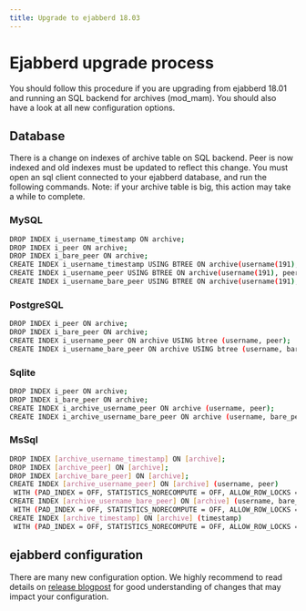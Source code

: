 ```yaml
---
title: Upgrade to ejabberd 18.03
---
```


# Ejabberd upgrade process

You should follow this procedure if you are upgrading from ejabberd 18.01
and running an SQL backend for archives (mod_mam).
You should also have a look at all new configuration options.

## Database

There is a change on indexes of archive table on SQL backend.
Peer is now indexed and old indexes must be updated to reflect this change.
You must open an sql client connected to your ejabberd database, and run the
following commands.
Note: if your archive table is big, this action may take a while to complete.

### MySQL
```bash
DROP INDEX i_username_timestamp ON archive;
DROP INDEX i_peer ON archive;
DROP INDEX i_bare_peer ON archive;
CREATE INDEX i_username_timestamp USING BTREE ON archive(username(191), timestamp);
CREATE INDEX i_username_peer USING BTREE ON archive(username(191), peer(191));
CREATE INDEX i_username_bare_peer USING BTREE ON archive(username(191), bare_peer(191));
```

### PostgreSQL
```bash
DROP INDEX i_peer ON archive;
DROP INDEX i_bare_peer ON archive;
CREATE INDEX i_username_peer ON archive USING btree (username, peer);
CREATE INDEX i_username_bare_peer ON archive USING btree (username, bare_peer);
```

### Sqlite
```bash
DROP INDEX i_peer ON archive;
DROP INDEX i_bare_peer ON archive;
CREATE INDEX i_archive_username_peer ON archive (username, peer);
CREATE INDEX i_archive_username_bare_peer ON archive (username, bare_peer);
```

### MsSql
```bash
DROP INDEX [archive_username_timestamp] ON [archive];
DROP INDEX [archive_peer] ON [archive];
DROP INDEX [archive_bare_peer] ON [archive];
CREATE INDEX [archive_username_peer] ON [archive] (username, peer)
 WITH (PAD_INDEX = OFF, STATISTICS_NORECOMPUTE = OFF, ALLOW_ROW_LOCKS = ON, ALLOW_PAGE_LOCKS = ON);
CREATE INDEX [archive_username_bare_peer] ON [archive] (username, bare_peer)
 WITH (PAD_INDEX = OFF, STATISTICS_NORECOMPUTE = OFF, ALLOW_ROW_LOCKS = ON, ALLOW_PAGE_LOCKS = ON);
CREATE INDEX [archive_timestamp] ON [archive] (timestamp)
 WITH (PAD_INDEX = OFF, STATISTICS_NORECOMPUTE = OFF, ALLOW_ROW_LOCKS = ON, ALLOW_PAGE_LOCKS = ON);
```

## ejabberd configuration

There are many new configuration option. We highly recommend to read details
on [release blogpost](https://www.process-one.net/blog/ejabberd-18-03/)
for good understanding of changes that may impact your configuration.
